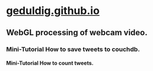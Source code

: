 [geduldig.github.io](http://geduldig.github.io)
==================

## WebGL processing of webcam video.

### Mini-Tutorial How to save tweets to couchdb.

#### Mini-Tutorial How to count tweets.

